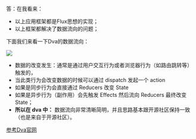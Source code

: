 答：在我看来：
- 以上应用框架都是Flux思想的实现；
- 以上框架都解决了数据流向的问题；

下面我们来看一下Dva的数据流向：

![](https://user-gold-cdn.xitu.io/2019/4/16/16a269a4e99d1e2a?w=875&h=260&f=png&s=57079)

- 数据的改变发生：通常是通过用户交互行为或者浏览器行为（如路由跳转等）触发的，
- 当此类行为会改变数据的时候可以通过 dispatch 发起一个 action
- 如果是同步行为会直接通过 Reducers 改变 State 
- 如果是异步行为（副作用）会先触发 Effects 然后流向 Reducers 最终改变 State；
- **所以在 dva 中：** 数据流向非常清晰简明，并且思路基本跟开源社区保持一致（也是来自于开源社区）。


[参考Dva官网](https://dvajs.com/guide/concepts.html#%E6%95%B0%E6%8D%AE%E6%B5%81%E5%90%91)